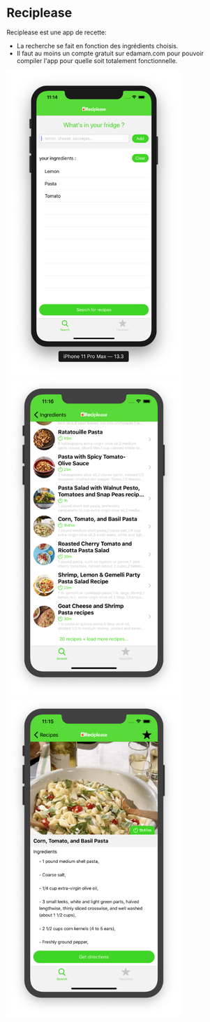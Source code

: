 # Reciplease

Reciplease est une app de recette:

- La recherche se fait en fonction des ingrédients choisis.
- Il faut au moins un compte gratuit sur edamam.com pour pouvoir compiler l'app pour quelle soit totalement fonctionnelle.

<img src="https://github.com/megaredmegared/Reciplease/blob/master/Capture%20d’écran%202020-01-10%20à%2011.14.56.png" width="400">
<img src="https://github.com/megaredmegared/Reciplease/blob/master/Capture%20d’écran%202020-01-10%20à%2011.16.41.png" width="400">
<img src="https://github.com/megaredmegared/Reciplease/blob/master/Capture%20d’écran%202020-01-10%20à%2011.15.50.png" width="400">
